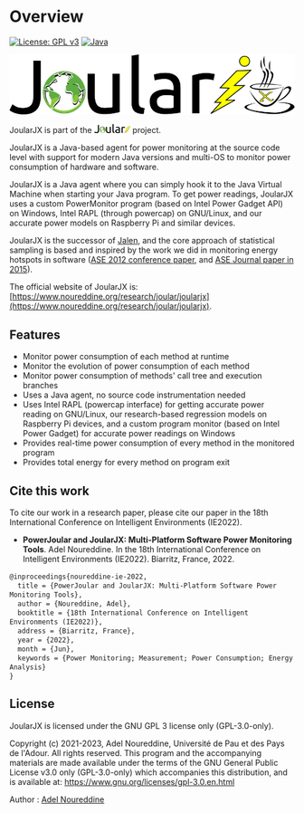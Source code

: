 # Overview

[![License: GPL v3](https://img.shields.io/badge/License-GPLv3-blue)](https://www.gnu.org/licenses/gpl-3.0)
[![Java](https://img.shields.io/badge/Made%20with-Java-orange)](https://openjdk.java.net)

![JoularJX Logo](joularjx.png)

JoularJX is part of the <a href="https://www.noureddine.org/research/joular/"><img src="https://raw.githubusercontent.com/joular/.github/main/profile/joular.png" alt="Joular Project" width="64" /></a> project.

JoularJX is a Java-based agent for power monitoring at the source code level with support for modern Java versions and multi-OS to monitor power consumption of hardware and software.

JoularJX is a Java agent where you can simply hook it to the Java Virtual Machine when starting your Java program. To get power readings, JoularJX uses a custom PowerMonitor program (based on Intel Power Gadget API) on Windows, Intel RAPL (through powercap) on GNU/Linux, and our accurate power models on Raspberry Pi and similar devices.

JoularJX is the successor of [Jalen](https://www.noureddine.org/research/jalen), and the core approach of statistical sampling is based and inspired by the work we did in monitoring energy hotspots in software ([ASE 2012 conference paper](https://hal.inria.fr/hal-00715331/document), and [ASE Journal paper in 2015](https://hal.inria.fr/hal-01069142/document)).

The official website of JoularJX is: [https://www.noureddine.org/research/joular/joularjx](https://www.noureddine.org/research/joular/joularjx).

## Features

- Monitor power consumption of each method at runtime
- Monitor the evolution of power consumption of each method
- Monitor power consumption of methods' call tree and execution branches
- Uses a Java agent, no source code instrumentation needed
- Uses Intel RAPL (powercap interface) for getting accurate power reading on GNU/Linux, our research-based regression models on Raspberry Pi devices, and a custom program monitor (based on Intel Power Gadget) for accurate power readings on Windows
- Provides real-time power consumption of every method in the monitored program
- Provides total energy for every method on program exit

## Cite this work

To cite our work in a research paper, please cite our paper in the 18th International Conference on Intelligent Environments (IE2022).

- **PowerJoular and JoularJX: Multi-Platform Software Power Monitoring Tools**. Adel Noureddine. In the 18th International Conference on Intelligent Environments (IE2022). Biarritz, France, 2022.

```
@inproceedings{noureddine-ie-2022,
  title = {PowerJoular and JoularJX: Multi-Platform Software Power Monitoring Tools},
  author = {Noureddine, Adel},
  booktitle = {18th International Conference on Intelligent Environments (IE2022)},
  address = {Biarritz, France},
  year = {2022},
  month = {Jun},
  keywords = {Power Monitoring; Measurement; Power Consumption; Energy Analysis}
}
```

## License

JoularJX is licensed under the GNU GPL 3 license only (GPL-3.0-only).

Copyright (c) 2021-2023, Adel Noureddine, Université de Pau et des Pays de l'Adour.
All rights reserved. This program and the accompanying materials are made available under the terms of the GNU General Public License v3.0 only (GPL-3.0-only) which accompanies this distribution, and is available at: https://www.gnu.org/licenses/gpl-3.0.en.html

Author : [Adel Noureddine](https://www.noureddine.org/)
